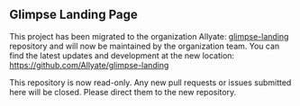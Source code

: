 ## Glimpse Landing Page
This project has been migrated to the organization Allyate: [glimpse-landing](https://github.com/Allyate/glimpse-landing) repository and will now be maintained by the organization team. You can find the latest updates and development at the new location: https://github.com/Allyate/glimpse-landing

This repository is now read-only. Any new pull requests or issues submitted here will be closed. Please direct them to the new repository.